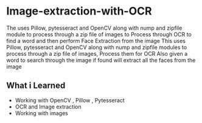 # Image-extraction-with-OCR
The uses Pillow, pytesseract and OpenCV along with nump and zipfile module to process through a zip file of images to Process through OCR to find a word and then perform Face Extraction from the image
This uses Pillow, pytesseract and OpenCV along with nump and zipfile modules to process through a zip file of images, Process them for OCR 
Also given a word to search through the image if found will extract all the faces from the image


## What i Learned
 * Working with OpenCV , Pillow , Pytesseract 
 * OCR and Image extraction
 * Working with images
